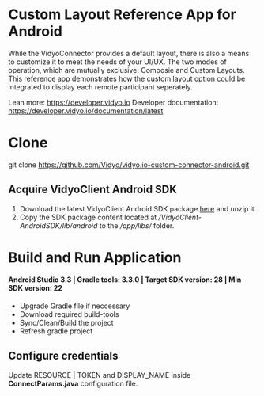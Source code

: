 # Custom Layout Reference App for Android
While the VidyoConnector provides a default layout, there is also a means to customize it to meet the needs of your UI/UX. The two modes of operation, which are mutually exclusive: Composie and Custom Layouts. This reference app demonstrates how the custom layout option could be integrated to display each remote participant seperately.

Lean more: https://developer.vidyo.io
Developer documentation: https://developer.vidyo.io/documentation/latest

# Clone
git clone https://github.com/Vidyo/vidyo.io-custom-connector-android.git

## Acquire VidyoClient Android SDK

1. Download the latest VidyoClient Android SDK package [here](https://static.vidyo.io/latest/package/VidyoClient-AndroidSDK.zip) and unzip it.
2. Copy the SDK package content located at */VidyoClient-AndroidSDK/lib/android* to the */app/libs/* folder.

# Build and Run Application

#### Android Studio 3.3 | Gradle tools: 3.3.0 | Target SDK version: 28 | Min SDK version: 22

- Upgrade Gradle file if neccessary
- Download required build-tools
- Sync/Clean/Build the project
- Refresh gradle project

## Configure credentials

Update RESOURCE | TOKEN and DISPLAY_NAME inside **ConnectParams.java** configuration file.

